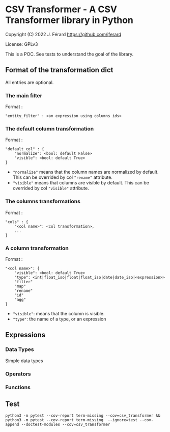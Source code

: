 # CSV Transformer - A CSV Transformer library in Python

Copyright (C) 2022 J. Férard <https://github.com/jferard>

License: GPLv3

This is a POC. See tests to understand the goal of the library.

## Format of the transformation dict
All entries are optional.

### The main filter
Format :
```
"entity_filter" : <an expression using columns ids>
```

### The default column transformation
Format :
```
"default_col" : {
    "normalize": <bool: default False>
    "visible": <bool: default True>
}
```

* `"normalize"` means that the column names are normalized by default. This can be overrided by col `"rename"` attribute.
* `"visible"` means that columns are visible by default. This can be overrided by col `"visible"` attribute.

### The columns transformations
Format :
```
"cols" : {
    "<col name>": <col transformation>,
    ...
}
```

### A column transformation
Format :
```
"<col name>": {
    "visible": <bool: default True>
    "type": <int|float_iso|float|float_iso|date|date_iso|<expression>>
    "filter"
    "map"
    "rename"
    "id"
    "agg"
}
```

* `"visible"`: means that the column is visible.
* `"type"`: the name of a type, or an expression

## Expressions
### Data Types
Simple data types

### Operators

### Functions


## Test
```
python3 -m pytest --cov-report term-missing --cov=csv_transformer && python3 -m pytest --cov-report term-missing  --ignore=test --cov-append --doctest-modules --cov=csv_transformer
```

